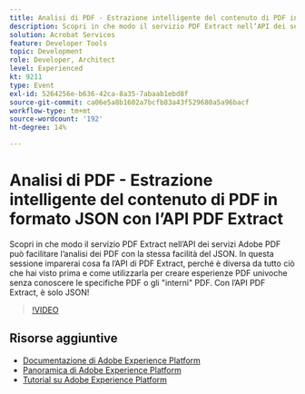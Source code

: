 ```yaml
---
title: Analisi di PDF - Estrazione intelligente del contenuto di PDF in formato JSON con l’API PDF Extract
description: Scopri in che modo il servizio PDF Extract nell’API dei servizi Adobe PDF può facilitare l’analisi dei PDF con la stessa facilità del JSON. In questa sessione imparerai cosa fa l’API di PDF Extract, perché è diversa da tutto ciò che hai visto prima e come utilizzarla per creare esperienze PDF univoche senza conoscere le specifiche PDF o gli "interni" PDF. Con l’API PDF Extract, è solo JSON!
solution: Acrobat Services
feature: Developer Tools
topic: Development
role: Developer, Architect
level: Experienced
kt: 9211
type: Event
exl-id: 5264256e-b636-42ca-8a35-7abaab1ebd8f
source-git-commit: ca06e5a8b1602a7bcfb83a43f529680a5a96bacf
workflow-type: tm+mt
source-wordcount: '192'
ht-degree: 14%

---
```


# Analisi di PDF - Estrazione intelligente del contenuto di PDF in formato JSON con l’API PDF Extract

Scopri in che modo il servizio PDF Extract nell’API dei servizi Adobe PDF può facilitare l’analisi dei PDF con la stessa facilità del JSON. In questa sessione imparerai cosa fa l’API di PDF Extract, perché è diversa da tutto ciò che hai visto prima e come utilizzarla per creare esperienze PDF univoche senza conoscere le specifiche PDF o gli &quot;interni&quot; PDF. Con l’API PDF Extract, è solo JSON!

>[!VIDEO](https://video.tv.adobe.com/v/338096/?quality=12&learn=on&hidetitle=true)

## Risorse aggiuntive

- [Documentazione di Adobe Experience Platform](https://experienceleague.adobe.com/docs/experience-platform.html)
- [Panoramica di Adobe Experience Platform](https://experienceleague.adobe.com/docs/experience-platform/landing/home.html?lang=it)
- [Tutorial su Adobe Experience Platform](https://experienceleague.adobe.com/docs/platform-learn/tutorials/overview.html?lang=it)
